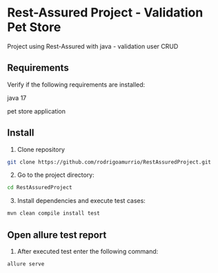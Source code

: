 # Rest-Assured Project - Validation Pet Store

Project using Rest-Assured with java - validation user CRUD

## Requirements
Verify if the following requirements are installed:

java 17

pet store application


## Install

1. Clone repository

```bash
git clone https://github.com/rodrigoamurrio/RestAssuredProject.git
```

2. Go to the project directory:

```bash
cd RestAssuredProject
```

3. Install dependencies and execute test cases:

```bash
mvn clean compile install test
```
## Open allure test report

1. After executed test enter the following command:

```bash
allure serve
```
